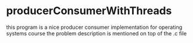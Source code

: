 # producerConsumerWithThreads
this program is a nice producer consumer implementation for operating systems course
the problem description is mentioned on top of the .c file
